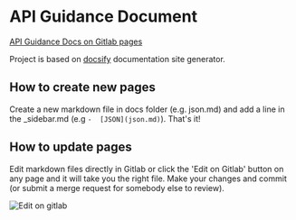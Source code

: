# API Guidance Document

[API Guidance Docs on Gitlab pages](http://pautva.glpages.ad.nerc.ac.uk/api-guidance-docs)

Project is based on [docsify](https://docsify.js.org/) documentation site generator.

## How to create new pages

Create a new markdown file in docs folder (e.g. json.md) and add a line in the _sidebar.md (e.g `-  [JSON](json.md)`). That's it!

## How to update pages

Edit markdown files directly in Gitlab or click the 'Edit on Gitlab' button on any page and it will take you the right file. Make your changes and commit (or submit a merge request for somebody else to review).

![Edit on gitlab](https://i.ibb.co/9hgk9kY/edit-on-gitlab.png)
